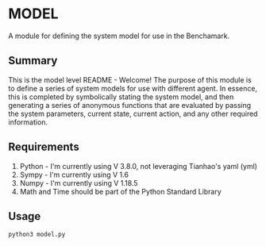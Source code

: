 # MODEL
A module for defining the system model for use in the Benchamark.

## Summary
This is the model level README - Welcome! The purpose of this module is to define a series of system models for use with different agent. In essence, this is completed by symbolically stating the system model, and then generating a series of anonymous functions that are evaluated by passing the system parameters, current state, current action, and any other required information. 

## Requirements
1. Python - I'm currently using V 3.8.0, not leveraging Tianhao's yaml (yml)
2. Sympy - I'm currently using  V 1.6
3. Numpy - I'm currently using V 1.18.5
4. Math and Time should be part of the Python Standard Library

## Usage

```python
python3 model.py
```


